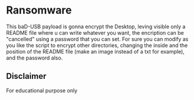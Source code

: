 # Ransomware

This baD-USB payload is gonna encrypt the Desktop, leving visible only a README file where u can write whatever you want, the encription can be "cancelled" using a password that you can set.
For sure you can modify as you like the script to encrypt other directories, changing the inside and the position of the README file (make an image instead of a txt for example), and the password also.

## Disclaimer

For educational purpose only
